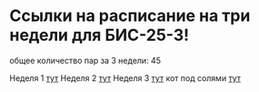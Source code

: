 # Ссылки на расписание на три недели для БИС-25-3!
общее количество пар за 3 недели: 45


Неделя 1 [тут](./timetable_1w.md)
Неделя 2 [тут](./timetable_2w.md)
Неделя 3 [тут](./timetable_3w.md)
кот под солями [тут](./fff.jpg)

